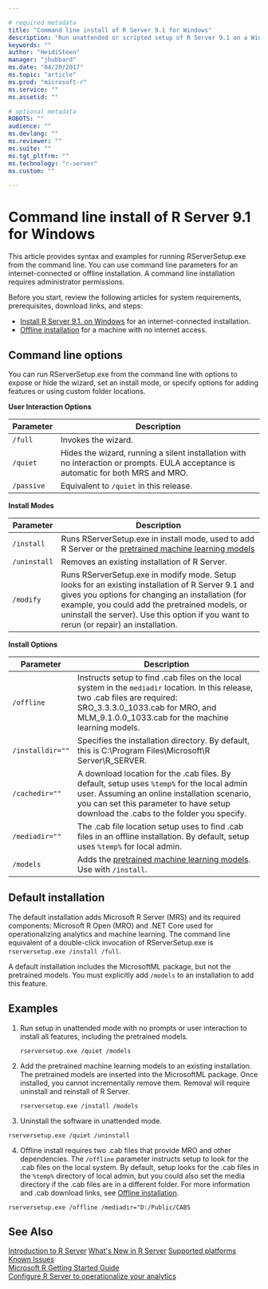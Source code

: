 ```yaml
---

# required metadata
title: "Command line install of R Server 9.1 for Windows"
description: "Run unattended or scripted setup of R Server 9.1 on a Windows operating system"
keywords: ""
author: "HeidiSteen"
manager: "jhubbard"
ms.date: "04/20/2017"
ms.topic: "article"
ms.prod: "microsoft-r"
ms.service: ""
ms.assetid: ""

# optional metadata
ROBOTS: ""
audience: ""
ms.devlang: ""
ms.reviewer: ""
ms.suite: ""
ms.tgt_pltfrm: ""
ms.technology: "r-server"
ms.custom: ""

---
```


# Command line install of R Server 9.1 for Windows

This article provides syntax and examples for running RServerSetup.exe from the command line. You can use command line parameters for an internet-connected or offline installation. A command line installation requires administrator permissions.

Before you start, review the following articles for system requirements, prerequisites, download links, and steps:

+ [Install R Server 9.1. on Windows](rserver-install-windows.md) for an internet-connected installation.
+ [Offline installation](rserver-install-windows-offline.md) for a machine with no internet access.

## Command line options

You can run RServerSetup.exe from the command line with options to expose or hide the wizard, set an install mode, or specify options for adding features or using custom folder locations.

**User Interaction Options**

| Parameter | Description |
|-----------|-------------|
| `/full` | Invokes the wizard. |
| `/quiet` | Hides the wizard, running a silent installation with no interaction or prompts. EULA acceptance is automatic for both MRS and MRO. |
| `/passive` | Equivalent to `/quiet` in this release. |

 
**Install Modes**

| Parameter | Description |
|-----------|-------------|
| `/install` | Runs RServerSetup.exe in install mode, used to add R Server or the [pretrained machine learning models](install/microsoftml-install-pretrained-models.md)|
| `/uninstall` | Removes an existing installation of R Server. |
| `/modify` | Runs RServerSetup.exe in modify mode. Setup looks for an existing installation of R Server 9.1 and gives you options for changing an installation (for example, you could add the pretrained models, or uninstall the server). Use this option if you want to rerun (or repair) an installation. |

 
**Install Options**

| Parameter | Description |
|-----------|-------------|
| `/offline` | Instructs setup to find .cab files on the local system in the `mediadir` location. In this release, two .cab files are required: SRO_3.3.3.0_1033.cab for MRO, and MLM_9.1.0.0_1033.cab for the machine learning models.|
| `/installdir=""` | Specifies the installation directory. By default, this is C:\Program Files\Microsoft\R Server\R_SERVER. |
| `/cachedir=""` | A download location for the .cab files. By default, setup uses `%temp%` for the local admin user. Assuming an online installation scenario, you can set this parameter to have setup download the .cabs to the folder you specify. |
| `/mediadir=""` | The .cab file location setup uses to find .cab files in an offline installation. By default, setup uses `%temp%` for local admin. |
| `/models` | Adds the [pretrained machine learning models](install/microsoftml-install-pretrained-models.md). Use with `/install`.|


## Default installation

The default installation adds Microsoft R Server (MRS) and its required components: Microsoft R Open (MRO) and .NET Core used for operationalizing analytics and machine learning. The command line equivalent of a double-click invocation of RServerSetup.exe is `rserversetup.exe /install /full`.

A default installation includes the MicrosoftML package, but not the pretrained models. You must explicitly add `/models` to an installation to add this feature.

## Examples

1. Run setup in unattended mode with no prompts or user interaction to install all features, including the pretrained models.

   `rserversetup.exe /quiet /models`

2. Add the pretrained machine learning models to an existing installation. The pretrained models are inserted into the MicrosoftML package. Once installed, you cannot incrementally remove them. Removal will require uninstall and reinstall of R Server. 

   `rserversetup.exe /install /models`

3. Uninstall the software in unattended mode.

  `rserversetup.exe /quiet /uninstall`  

4. Offline install requires two .cab files that provide MRO and other dependencies. The `/offline` parameter instructs setup to look for the .cab files on the local system. By default, setup looks for the .cab files in the `%temp%` directory of local admin, but you could also set the media directory if the .cab files are in a different folder. For more information and .cab download links, see [Offline installation](rserver-install-windows-offline.md).

  `rserversetup.exe /offline /mediadir="D:/Public/CABS` 

## See Also

 [Introduction to R Server](rserver.md) 
 [What's New in R Server](rserver-whats-new.md)
 [Supported platforms](install/r-server-install-supported-platforms.md)  
 [Known Issues](rserver-known-issues.md)  
 [Microsoft R Getting Started Guide](microsoft-r-getting-started.md)    
 [Configure R Server to operationalize your analytics](install/operationalize-r-server-one-box-config.md)
